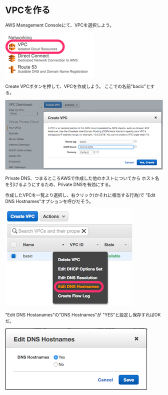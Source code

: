 # VPCを作る

AWS Management Consoleにて、VPCを選択しよう。

![SELECT IS VPC](./image/select-a-vpc.png)

Create VPCボタンを押して、VPCを作成しよう。
ここでの名前"bacic"とする。

![CREATE VPC](./image/create-vpc.png)

Private DNS、つまるところAWSで作成した他のホストについてから
ホスト名を引けるようにするため、Private DNSを有効にする。

作成したVPCを一覧より選択し、右クリック(かそれに相当する行為)で
"Edit DNS Hostnames"オプションを呼びだそう。

![EDIT DNS HOSTNAME](./image/edit-dns-hostname.png)

"Edit DNS Hostanames"の"DNS Hostnames"が
"YES"と設定し保存すればOKだ。

![DNS HOSTNAME ENABLE](./image/dns-hostname-enable.png)


